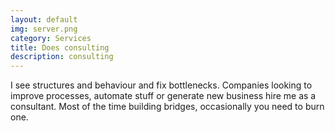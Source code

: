 ```yaml
---
layout: default
img: server.png
category: Services
title: Does consulting
description: consulting
---
```


I see structures and behaviour and fix bottlenecks. Companies looking to improve processes, automate stuff or generate new business hire me as a consultant. Most of the time building bridges, occasionally you need to burn one.
